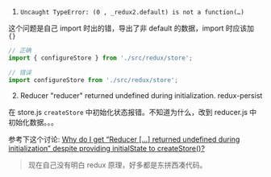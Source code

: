 1. `Uncaught TypeError: (0 , _redux2.default) is not a function(…)`

这个问题是自己 import 时出的错，导出了非 default 的数据，import 时应该加 `{}`   

```js
// 正确
import { configureStore } from './src/redux/store';

// 错误
import configureStore from './src/redux/store';
```

2. Reducer "reducer" returned undefined during initialization. redux-persist

在 store.js `createStore` 中初始化状态报错。不知道为什么，改到 reducer.js 中初始化数据。。。

参考下这个讨论: [Why do I get “Reducer […] returned undefined during initialization” despite providing initialState to createStore()?](https://stackoverflow.com/questions/36619093/why-do-i-get-reducer-returned-undefined-during-initialization-despite-pr/36620420)   

> 现在自己没有明白 redux 原理，好多都是东拼西凑代码。   

